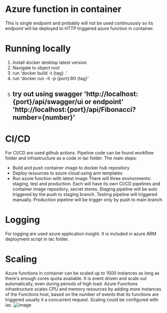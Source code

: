 # Azure function in container
This is single endpoint and probably will not be used continuously so its endpoint will be deployed to HTTP triggered azure function in container. 

# Running locally
1. Install docker desktop latest version
2. Navigate to object root
3. run 'docker build -t {tag} .'
4. run 'docker run -it -p {port}:80 {tag}'
5. try out using swagger 'http://localhost:{port}/api/swagger/ui or endpoint' 'http://localhost:{port}/api/Fibonacci?number={number}'
	-  
# CI/CD 
For CI/CD are used github actions. Pipeline code can be found workflow folder and infrastructure as a code in Iac folder. The main steps:
- Build and push container image to docker hub repository
- Deploy resources to azure cloud using arm templates
- Run azure function with latest image
There will three environments: staging, test and production. Each will have its own CI/CD pipelines and container image repository, secret stores. Staging pipeline will be auto triggered by the push to staging branch. Testing pipeline will triggered manually. Production pipeline will be trigger only by push to main branch

# Logging
For logging are used azure application insight. It is included in azure ARM deployment script in Iac folder.

# Scaling
Azure functions in container can be scaled up to 1000 instances as long as there's enough cores quota available. It is event driven and scale out automatically, even during periods of high load. Azure Functions infrastructure scales CPU and memory resources by adding more instances of the Functions host, based on the number of events that its functions are triggered usually it a concurrent request. Scaling could be configured with iac.
![image](https://github.com/skomius/Fibonacci/assets/27789350/c5bf0293-78d3-4ed1-b649-6a1ba7c1a46f)

